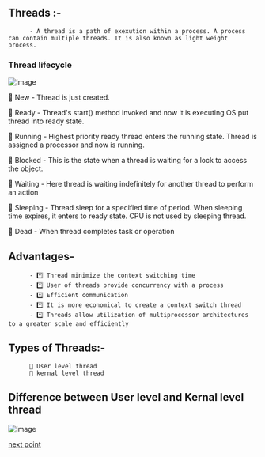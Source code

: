 ## Threads :- 
          - A thread is a path of exexution within a process. A process can contain multiple threads. It is also known as light weight process.
          
### Thread lifecycle

![image](https://user-images.githubusercontent.com/93985255/206346117-0d093f90-ab5e-45a2-8d75-196df260b6b7.png)


🛑 New 
    - Thread is just created.
    
🛑 Ready 
    - Thread's start() method invoked and now it is executing OS put thread into ready state.
    
🛑 Running 
    - Highest priority ready thread enters the running state. Thread is assigned a processor and now is running.
    
🛑 Blocked 
    - This is the state when a thread is waiting for a lock to access the object.
    
🛑 Waiting 
    - Here thread is waiting indefinitely for another thread to perform an action
    
🛑 Sleeping
    - Thread sleep for a specified time of period. When sleeping time expires, it enters to ready state. CPU is not used by sleeping thread.
    
🛑 Dead 
    - When thread completes task or operation

## Advantages-
          - *️⃣ Thread minimize the context switching time 
          - *️⃣ User of threads provide concurrency with a process
          - *️⃣ Efficient communication
          - *️⃣ It is more economical to create a context switch thread
          - *️⃣ Threads allow utilization of multiprocessor architectures to a greater scale and efficiently

## Types of Threads:-
          🛑 User level thread
          🛑 kernal level thread

## Difference between User level and Kernal level thread

![image](https://user-images.githubusercontent.com/93985255/206346336-41159236-1eb9-4c7c-818b-b05ff1f4246b.png)



[next point](https://github.com/prashantjagtap2909/OS/blob/main/Topics/Operating%20System/06%20-%20Multithreading%20model.md)
